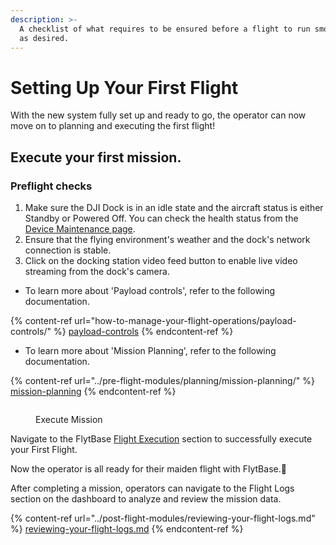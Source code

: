 ```yaml
---
description: >-
  A checklist of what requires to be ensured before a flight to run smoothly and
  as desired.
---
```


# Setting Up Your First Flight

With the new system fully set up and ready to go, the operator can now move on to planning and executing the first flight!

## Execute your first mission.

### Preflight checks

1. Make sure the DJI Dock is in an idle state and the aircraft status is either Standby or Powered Off. You can check the health status from the [Device Maintenance page](broken-reference).
2. Ensure that the flying environment's weather and the dock's network connection is stable.
3. Click on the docking station video feed button to enable live video streaming from the dock's camera.

* To learn more about 'Payload controls', refer to the following documentation.

{% content-ref url="how-to-manage-your-flight-operations/payload-controls/" %}
[payload-controls](how-to-manage-your-flight-operations/payload-controls/)
{% endcontent-ref %}

* To learn more about 'Mission Planning', refer to the following documentation.

{% content-ref url="../pre-flight-modules/planning/mission-planning/" %}
[mission-planning](../pre-flight-modules/planning/mission-planning/)
{% endcontent-ref %}

<figure><img src="../.gitbook/assets/2023-09-26 17-34-54.gif" alt=""><figcaption><p>Execute Mission</p></figcaption></figure>

Navigate to the FlytBase [Flight Execution](flight-execution/) section to successfully execute your First Flight.

Now the operator is all ready for their maiden flight with FlytBase.🤝

After completing a mission, operators can navigate to the Flight Logs section on the dashboard to analyze and review the mission data.

{% content-ref url="../post-flight-modules/reviewing-your-flight-logs.md" %}
[reviewing-your-flight-logs.md](../post-flight-modules/reviewing-your-flight-logs.md)
{% endcontent-ref %}
